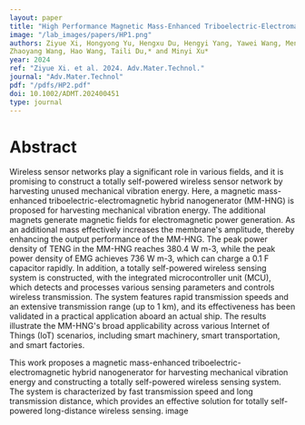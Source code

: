 ```yaml
---
layout: paper
title: "High Performance Magnetic Mass-Enhanced Triboelectric-Electromagnetic Hybrid Vibration Energy Harvester Enabling Totally Self-Powered Long-Distance Wireless Sensing"
image: "/lab_images/papers/HP1.png"
authors: Ziyue Xi, Hongyong Yu, Hengxu Du, Hengyi Yang, Yawei Wang, Mengyuan Guan,
Zhaoyang Wang, Hao Wang, Taili Du,* and Minyi Xu*
year: 2024
ref: "Ziyue Xi. et al. 2024. Adv.Mater.Technol."
journal: "Adv.Mater.Technol"
pdf: "/pdfs/HP2.pdf"
doi: 10.1002/ADMT.202400451
type: journal
---
```


# Abstract


Wireless sensor networks play a significant role in various fields, and it is promising to construct a totally self-powered wireless sensor network by harvesting unused mechanical vibration energy. Here, a magnetic mass-enhanced triboelectric-electromagnetic hybrid nanogenerator (MM-HNG) is proposed for harvesting mechanical vibration energy. The additional magnets generate magnetic fields for electromagnetic power generation. As an additional mass effectively increases the membrane's amplitude, thereby enhancing the output performance of the MM-HNG. The peak power density of TENG in the MM-HNG reaches 380.4 W m-3, while the peak power density of EMG achieves 736 W m-3, which can charge a 0.1 F capacitor rapidly. In addition, a totally self-powered wireless sensing system is constructed, with the integrated microcontroller unit (MCU), which detects and processes various sensing parameters and controls wireless transmission. The system features rapid transmission speeds and an extensive transmission range (up to 1 km), and its effectiveness has been validated in a practical application aboard an actual ship. The results illustrate the MM-HNG's broad applicability across various Internet of Things (IoT) scenarios, including smart machinery, smart transportation, and smart factories.

This work proposes a magnetic mass-enhanced triboelectric-electromagnetic hybrid nanogenerator for harvesting mechanical vibration energy and constructing a totally self-powered wireless sensing system. The system is characterized by fast transmission speed and long transmission distance, which provides an effective solution for totally self-powered long-distance wireless sensing. image






